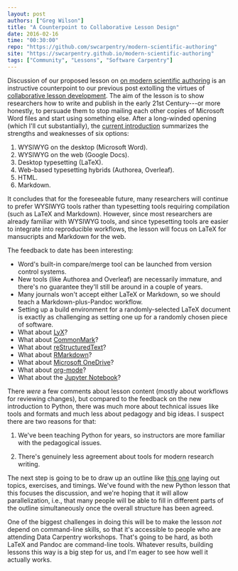 ```yaml
---
layout: post
authors: ["Greg Wilson"]
title: "A Counterpoint to Collaborative Lesson Design"
date: 2016-02-16
time: "00:30:00"
repo: "https://github.com/swcarpentry/modern-scientific-authoring"
site: "https://swcarpentry.github.io/modern-scientific-authoring"
tags: ["Community", "Lessons", "Software Carpentry"]
---
```

Discussion of our proposed lesson on
[on modern scientific authoring]({{site.github_url}}/modern-scientific-authoring)
is an instructive counterpoint to our previous post
extolling the virtues of [collaborative lesson development]({{site.baseurl}}/blog/2016/02/designing-lessons-collaboratively.html).
The aim of the lesson is to show researchers how to write and publish in the early 21st Century---or more honestly,
to persuade them to stop mailing each other copies of Microsoft Word files
and start using something else.
After a long-winded opening (which I'll cut substantially),
the [current introduction]({{page.site}}/01-mess.html) summarizes the strengths and weaknesses of six options:

1.  WYSIWYG on the desktop (Microsoft Word).
2.  WYSIWYG on the web (Google Docs).
3.  Desktop typesetting (LaTeX).
4.  Web-based typesetting hybrids (Authorea, Overleaf).
5.  HTML.
6.  Markdown.

It concludes that for the foreseeable future,
many researchers will continue to prefer WYSIWYG tools
rather than typesetting tools requiring compilation
(such as LaTeX and Markdown).
However,
since most researchers are already familiar with WYSIWYG tools,
and since typesetting tools are easier to integrate into reproducible workflows,
the lesson will focus on LaTeX for mansucripts
and Markdown for the web.

The feedback to date has been interesting:

*   Word's built-in compare/merge tool can be launched from version control systems.
*   New tools (like Authorea and Overleaf) are necessarily immature,
    and there's no guarantee they'll still be around in a couple of years.
*   Many journals won't accept either LaTeX or Markdown,
    so we should teach a Markdown-plus-Pandoc workflow.
*   Setting up a build environment for a randomly-selected LaTeX document
    is exactly as challenging as setting one up for a randomly chosen piece of software.
*   What about [LyX](http://lyx.org)?
*   What about [CommonMark](http://commonmark.org)?
*   What about [reStructuredText](http://docutils.sourceforge.net/rst.html)?
*   What about [RMarkdown](http://rmarkdown.rstudio.com/)?
*   What about [Microsoft OneDrive](https://onedrive.live.com/)?
*   What about [org-mode](http://orgmode.org/)?
*   What about the [Jupyter Notebook](http://jupyter.org/)?

There *were* a few comments about lesson content
(mostly about workflows for reviewing changes),
but compared to the feedback on the new introduction to Python,
there was much more about technical issues like tools and formats
and much less about pedagogy and big ideas.
I suspect there are two reasons for that:

1.  We've been teaching Python for years,
    so instructors are more familiar with the pedagogical issues.

2.  There's genuinely less agreement about tools for modern research writing.

The next step is going to be to draw up an outline
like [this one]({{site.github_url}}/python-novice-gapminder/blob/gh-pages/index.md)
laying out topics, exercises, and timings.
We've found with the new Python lesson that this focuses the discussion,
and we're hoping that it will allow parallelization,
i.e.,
that many people will be able to fill in different parts of the outline simultaneously
once the overall structure has been agreed.

One of the biggest challenges in doing this will be
to make the lesson *not* depend on command-line skills,
so that it's accessible to people who are attending Data Carpentry workshops.
That's going to be hard,
as both LaTeX and Pandoc are command-line tools.
Whatever results,
building lessons this way is a big step for us,
and I'm eager to see how well it actually works.
